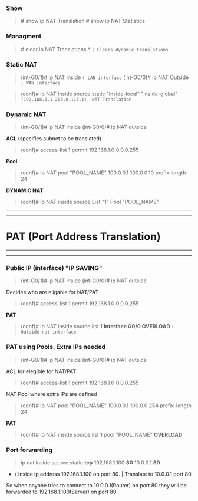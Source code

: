 ### Show

>\# show ip NAT Translation
>\# show ip NAT Statistics

### Managment

>\# clear ip NAT Translations * `( Clears dynamic translations`

### Static NAT

>(int-G0/1)# ip NAT Inside `( LAN interface`
>(int-G0/0)# ip NAT Outside `( WAN interface`

>(conf)# ip NAT inside source static "inside-local" "inside-global"
>`(192.168.1.1 203.0.113.1), NAT Translation`

### Dynamic NAT

>(int-G0/1)# ip NAT inside
>(int-G0/0)# ip NAT outside

**ACL** (specifies subnet to be translated)
>(conf)# access-list 1 permit 192.168.1.0 0.0.0.255

**Pool**
>(conf)# ip NAT pool "POOL_NAME" 100.0.0.1 100.0.0.10 prefix length 24

**DYNAMIC NAT**
>(conf)# ip NAT inside source List "1" Pool "POOL_NAME"

---
---

# **PAT** (Port Address Translation)

---
---

### Public IP (interface) "IP SAVING"

>(int-G0/1)# ip NAT inside
>(int-G0/0)# ip NAT outside

Decides who are eligable for NAT/PAT
>(conf)# access-list 1 permit 192.168.1.0 0.0.0.255

**PAT**
>(conf)# ip NAT inside source list 1 **Interface G0/0 OVERLOAD** `( Outside nat interface`

### PAT using Pools. Extra IPs needed

>(int-G0/1)# ip NAT inside
>(int-G0/0)# ip NAT outside

ACL for elegible for NAT/PAT
>(conf)# access-list 1 permit 192.168.1.0 0.0.0.255

NAT Pool where extra IPs are defined
>(conf)# ip NAT pool "POOL_NAME" 100.0.0.1 100.0.0.254 prefix-length 24

**PAT**
>(conf)# ip NAT inside source list 1 pool "POOL_NAME" **OVERLOAD**

### Port forwarding

>ip nat inside source static **tcp** 192.168.1.100 **80** 10.0.0.1 **80** 

- ( Inside ip address 192.168.1.100 on port 80. | Translate to 10.0.0.1 port 80

So when anyone tries to connect to 10.0.0.1(Router) on port 80 they will be forwarded to 192.168.1.100(Server) on port 80
